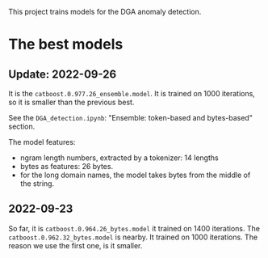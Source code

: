 This project trains models for the DGA anomaly detection.


# The best models
## Update: 2022-09-26
It is the `catboost.0.977.26_ensemble.model`. It is trained on 1000 iterations, 
so it is smaller than the previous best.

See the `DGA_detection.ipynb`: "Ensemble: token-based and bytes-based" section.

The model features: 
- ngram length numbers, extracted by a tokenizer: 14 lengths
- bytes as features: 26 bytes. 
- for the long domain names, the model takes bytes from
  the middle of the string.

## 2022-09-23
So far, it is `catboost.0.964.26_bytes.model` it trained on 1400 iterations.
The `catboost.0.962.32_bytes.model` is nearby. It trained on 1000 iterations.
The reason we use the first one, is it smaller.
